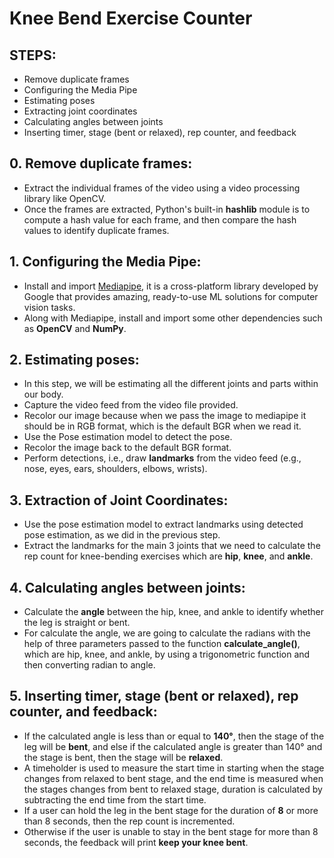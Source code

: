 # Knee Bend Exercise Counter

## STEPS:
* Remove duplicate frames 
* Configuring the Media Pipe
* Estimating poses
* Extracting joint coordinates
* Calculating angles between joints
* Inserting timer, stage (bent or relaxed), rep counter, and feedback

## 0. Remove duplicate frames:
* Extract the individual frames of the video using a video processing library like OpenCV.
* Once the frames are extracted, Python's built-in **hashlib** module is to compute a hash value for each frame, and then compare the hash values to identify duplicate frames.

## 1. Configuring the Media Pipe:
* Install and import [Mediapipe](https://google.github.io/mediapipe/solutions/pose), it is a cross-platform library developed by Google that provides amazing, ready-to-use ML solutions for computer vision tasks.
* Along with Mediapipe, install and import some other dependencies such as **OpenCV** and **NumPy**.

## 2. Estimating poses:
* In this step, we will be estimating all the different joints and parts within our body.
* Capture the video feed from the video file provided.
* Recolor our image because when we pass the image to mediapipe it should be in RGB format, which is the default BGR when we read it.
* Use the Pose estimation model to detect the pose.
* Recolor the image back to the default BGR format.
* Perform detections, i.e., draw **landmarks** from the video feed (e.g., nose, eyes, ears, shoulders, elbows, wrists).

## 3. Extraction of Joint Coordinates:
* Use the pose estimation model to extract landmarks using detected pose estimation, as we did in the previous step.
* Extract the landmarks for the main 3 joints that we need to calculate the rep count for knee-bending exercises which are **hip**, **knee**, and **ankle**.

## 4. Calculating angles between joints:
* Calculate the **angle** between the hip, knee, and ankle to identify whether the leg is straight or bent.
* For calculate the angle, we are going to calculate the radians with the help of three parameters passed to the function **calculate_angle()**, which are hip, knee, and ankle, by using a trigonometric function and then converting radian to angle.

## 5. Inserting timer, stage (bent or relaxed), rep counter, and feedback:
* If the calculated angle is less than or equal to **140&deg;**, then the stage of the leg will be **bent**, and else if the calculated angle is greater than 140&deg; and the stage is bent, then the stage will be **relaxed**.
* A timeholder is used to measure the start time in starting when the stage changes from relaxed to bent stage, and the end time is measured when the stages changes from bent to relaxed stage, duration is calculated by subtracting the end time from the start time. 
* If a user can hold the leg in the bent stage for the duration of **8** or more than 8 seconds, then the rep count is incremented. 
* Otherwise if the user is unable to stay in the bent stage for more than 8 seconds, the feedback will print **keep your knee bent**.
